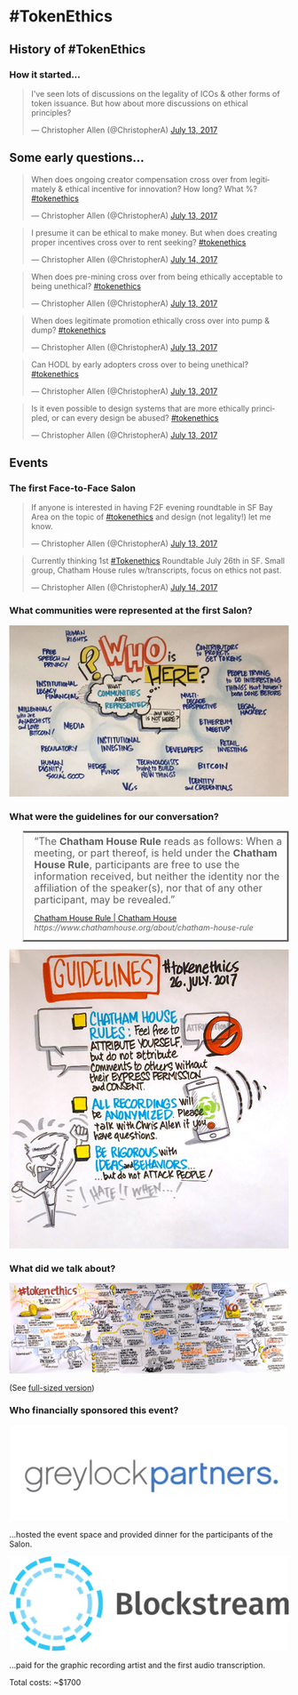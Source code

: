 # #TokenEthics

## History of #TokenEthics

### How it started…

<blockquote class="twitter-tweet" data-lang="en" hide_thread="true" data-conversation="none"><p lang="en" dir="ltr">I&#39;ve seen lots of discussions on the legality of ICOs &amp; other forms of token issuance. But how about more discussions on ethical principles?</p>&mdash; Christopher Allen (@ChristopherA) <a href="https://twitter.com/ChristopherA/status/885606036379287552">July 13, 2017</a></blockquote>
<script async src="//platform.twitter.com/widgets.js" charset="utf-8"></script>

## Some early questions…

<blockquote class="twitter-tweet" data-lang="en" hide_thread="true" data-conversation="none"><p lang="en" dir="ltr">When does ongoing creator compensation cross over from legitimately &amp; ethical incentive for innovation? How long? What %? <a href="https://twitter.com/hashtag/tokenethics?src=hash">#tokenethics</a></p>&mdash; Christopher Allen (@ChristopherA) <a href="https://twitter.com/ChristopherA/status/885634913189322752">July 13, 2017</a></blockquote>
<script async src="//platform.twitter.com/widgets.js" charset="utf-8"></script>

<blockquote class="twitter-tweet" data-lang="en" hide_thread="true" data-conversation="none"><p lang="en" dir="ltr">I presume it can be ethical to make money. But when does creating proper incentives cross over to rent seeking? <a href="https://twitter.com/hashtag/tokenethics?src=hash">#tokenethics</a></p>&mdash; Christopher Allen (@ChristopherA) <a href="https://twitter.com/ChristopherA/status/885895118053457921">July 14, 2017</a></blockquote>
<script async src="//platform.twitter.com/widgets.js" charset="utf-8"></script>

<blockquote class="twitter-tweet" data-lang="en" hide_thread="true" data-conversation="none"><p lang="en" dir="ltr">When does pre-mining cross over from being ethically acceptable to being  unethical? <a href="https://twitter.com/hashtag/tokenethics?src=hash">#tokenethics</a></p>&mdash; Christopher Allen (@ChristopherA) <a href="https://twitter.com/ChristopherA/status/885635183403163648">July 13, 2017</a></blockquote>
<script async src="//platform.twitter.com/widgets.js" charset="utf-8"></script>

<blockquote class="twitter-tweet" data-lang="en" hide_thread="true" data-conversation="none"><p lang="en" dir="ltr">When does legitimate promotion ethically cross over into pump &amp; dump? <a href="https://twitter.com/hashtag/tokenethics?src=hash">#tokenethics</a></p>&mdash; Christopher Allen (@ChristopherA) <a href="https://twitter.com/ChristopherA/status/885634090182991872">July 13, 2017</a></blockquote>
<script async src="//platform.twitter.com/widgets.js" charset="utf-8"></script>

<blockquote class="twitter-tweet" data-lang="en" hide_thread="true" data-conversation="none"><p lang="en" dir="ltr">Can HODL by early adopters cross over to being unethical? <a href="https://twitter.com/hashtag/tokenethics?src=hash">#tokenethics</a></p>&mdash; Christopher Allen (@ChristopherA) <a href="https://twitter.com/ChristopherA/status/885634378767794176">July 13, 2017</a></blockquote>
<script async src="//platform.twitter.com/widgets.js" charset="utf-8"></script>

<blockquote class="twitter-tweet" data-lang="en" hide_thread="true" data-conversation="none"><p lang="en" dir="ltr">Is it even possible to design systems that are more ethically principled, or can every design be abused? <a href="https://twitter.com/hashtag/tokenethics?src=hash">#tokenethics</a></p>&mdash; Christopher Allen (@ChristopherA) <a href="https://twitter.com/ChristopherA/status/885637200460693506">July 13, 2017</a></blockquote>
<script async src="//platform.twitter.com/widgets.js" charset="utf-8"></script>

## Events

### The first Face-to-Face Salon

<blockquote class="twitter-tweet" data-lang="en" hide_thread="true" data-conversation="none"><p lang="en" dir="ltr">If anyone is interested in having F2F evening roundtable in SF Bay Area on the topic of <a href="https://twitter.com/hashtag/tokenethics?src=hash">#tokenethics</a> and design (not legality!) let me know.</p>&mdash; Christopher Allen (@ChristopherA) <a href="https://twitter.com/ChristopherA/status/885646222844846080">July 13, 2017</a></blockquote>
<script async src="//platform.twitter.com/widgets.js" charset="utf-8"></script>

<blockquote class="twitter-tweet" data-lang="en" hide_thread="true" data-conversation="none"><p lang="en" dir="ltr">Currently thinking 1st <a href="https://twitter.com/hashtag/Tokenethics?src=hash">#Tokenethics</a> Roundtable July 26th in SF. Small group, Chatham House rules w/transcripts, focus on ethics not past.</p>&mdash; Christopher Allen (@ChristopherA) <a href="https://twitter.com/ChristopherA/status/885900718485381120">July 14, 2017</a></blockquote>
<script async src="//platform.twitter.com/widgets.js" charset="utf-8"></script>

### What communities were represented at the first Salon?

![Who is Here? List](./images/tokenethics_who_is_here.jpg)

### What were the guidelines for our conversation?

<blockquote style="border-style: solid;"><div style="margin: 5px 5px 5px 5px;"><font size="+1">&ldquo;The <b>Chatham House Rule</b> reads as follows: When a meeting, or part thereof, is held under the <b>Chatham House Rule</b>, participants are free to use the information received, but neither the identity nor the affiliation of the speaker(s), nor that of any other participant, may be revealed.&rdquo;</font><p><a  href="https://www.chathamhouse.org/about/chatham-house-rule">Chatham House Rule | Chatham House</a><br/><span style="white-space:nowrap"><cite>https://www.chathamhouse.org/about/chatham-house-rule</cite></span></p></div></blockquote>

![Guidelines List](./images/tokenethics_guidelines.jpg)

### What did we talk about?

![Graphic Recording of Salon Event](./images/tokenethics_graphic_recording.jpg)

(See <a href="./images/tokenethics_graphic_recording.jpg" target="_new">full-sized version</a>)

### Who financially sponsored this event?

![Greylock Partners Logo](./images/greylock_partners_logo.png)

…hosted the event space and provided dinner for the participants of the Salon.

![Graphic Recording of Salon Event](./images/blockstream_logo.png)

…paid for the graphic recording artist and the first audio transcription.

Total costs: ~$1700
